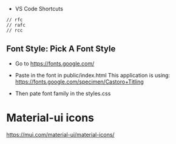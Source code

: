 - VS Code Shortcuts

```
// rfc
// rafc
// rcc
```

## Font Style: Pick A Font Style

- Go to https://fonts.google.com/

- Paste in the font in public/index.html
  This application is using: https://fonts.google.com/specimen/Castoro+Titling

- Then pate font family in the styles.css

# Material-ui icons 

https://mui.com/material-ui/material-icons/